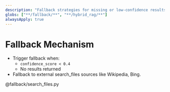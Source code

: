 ```yaml
---
description: "Fallback strategies for missing or low-confidence results."
globs: ["**/fallback/**", "**/hybrid_rag/**"]
alwaysApply: true
---
```

# Fallback Mechanism

- Trigger fallback when:
  - `confidence_score < 0.4`
  - No results returned
- Fallback to external search_files sources like Wikipedia, Bing.

@fallback/search_files.py
